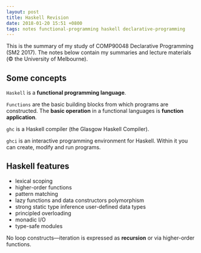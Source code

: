 ```yaml
---
layout: post
title: Haskell Revision
date: 2018-01-20 15:51 +0800
tags: notes functional-programming haskell declarative-programming
---
```


This is the summary of my study of COMP90048 Declarative Programming (SM2 2017).
The notes below contain my summaries and lecture materials (&copy; the University of Melbourne).

## Some concepts

`Haskell` is a **functional programming language**.

`Functions` are the basic building blocks from which programs are constructed.
The **basic operation** in a functional languages is **function application**.

`ghc` is a Haskell compiler (the Glasgow Haskell Compiler).

`ghci` is an interactive programming environment for Haskell. Within it you can create, modify and run programs.

## Haskell features

* lexical scoping
* higher-order functions
* pattern matching
* lazy functions and data constructors polymorphism
* strong static type inference user-defined data types
* principled overloading
* monadic I/O
* type-safe modules

No loop constructs—iteration is expressed as **recursion** or via higher-order functions.